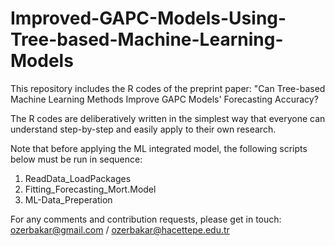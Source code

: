 # Improved-GAPC-Models-Using-Tree-based-Machine-Learning-Models
This repository includes the R codes of the preprint paper: "Can Tree-based Machine Learning Methods Improve GAPC Models' Forecasting Accuracy?

The R codes are deliberatively written in the simplest way that everyone can understand step-by-step and easily apply to their own research. 

Note that before applying the ML integrated model, the following scripts below must be run in sequence:
1. ReadData_LoadPackages
2. Fitting_Forecasting_Mort.Model
3. ML-Data_Preperation

For any comments and contribution requests, please get in touch: ozerbakar@gmail.com / ozerbakar@hacettepe.edu.tr
